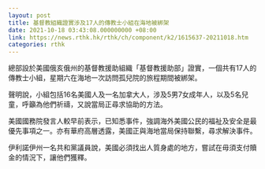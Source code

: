 ```yaml
---
layout: post
title: 基督教組織證實涉及17人的傳教士小組在海地被綁架
date: 2021-10-18 03:43:08.000000000 +08:00
link: https://news.rthk.hk/rthk/ch/component/k2/1615637-20211018.htm
categories: rthk
---
```


總部設於美國俄亥俄州的基督教援助組織「基督教援助部」證實，一個共有17人的傳教士小組，星期六在海地一次訪問孤兒院的旅程期間被綁架。

聲明說，小組包括16名美國人及一名加拿大人，涉及5男7女成年人，以及5名兒童，呼籲為他們祈禱，又說當局正尋求協助的方法。

美國國務院發言人較早前表示，已知悉事件，強調海外美國公民的福祉及安全是最優先事項之一。亦有華府高層透露，美國正與海地當局保持聯繫，尋求解決事件。

伊利諾伊州一名共和黨議員說，美國必須找出人質身處的地方，嘗試在毋須支付贖金的情況下，讓他們獲釋。
